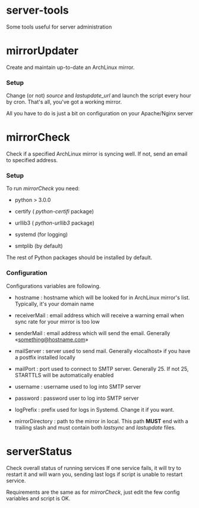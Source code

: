 # server-tools
Some tools useful for server administration

# mirrorUpdater
Create and maintain up-to-date an ArchLinux mirror.

### Setup
Change (or not) *source* and *lastupdate_url* and launch the script every hour by cron.
That's all, you've got a working mirror.

All you have to do is just a bit on configuration on your Apache/Nginx server


# mirrorCheck
Check if a specified ArchLinux mirror is syncing well.
If not, send an email to specified address.

### Setup
To run _mirrorCheck_ you need:

- python > 3.0.0

- certify ( _python-certifi_ package)

- urllib3 ( _python-urllib3_ package)

- systemd (for logging)

- smtplib (by default)

The rest of Python packages should be installed by default.

### Configuration
Configurations variables are following.

- hostname : hostname which will be looked for in ArchLinux mirror's list.  Typically, it's your domain name

- receiverMail : email address which will receive a warning email when sync rate for your mirror is too low

- senderMail : email address which will send the email.  Generally «something@hostname.com»

- mailServer : server used to send mail.  Generally «localhost» if you have a postfix installed locally

- mailPort : port used to connect to SMTP server. Generally 25.  If not 25, STARTTLS will be automatically enabled

- username : username used to log into SMTP server

- password : password user to log into SMTP server

- logPrefix : prefix used for logs in Systemd.  Change it if you want.

- mirrorDirectory : path to the mirror in local.  This path **MUST** end with a trailing slash and must contain both 
*lastsync* and *lastupdate* files.


# serverStatus
Check overall status of running services
If one service fails, it will try to restart it and will warn you,
sending last logs if script is unable to restart service.

Requirements are the same as for _mirrorCheck_, just edit the few config variables
and script is OK.
